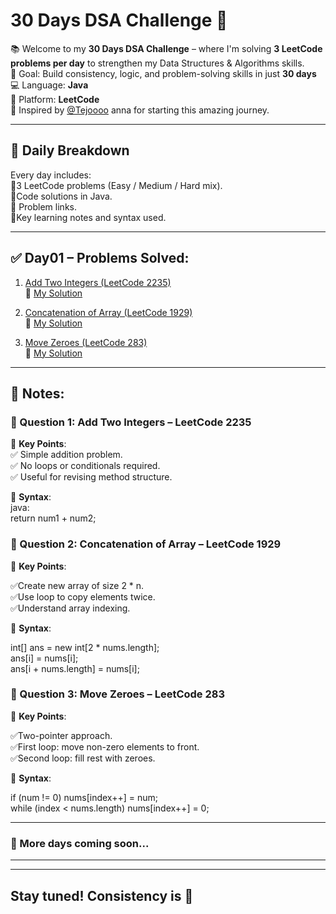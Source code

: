 # 30 Days DSA Challenge 🚀

📚 Welcome to my **30 Days DSA Challenge** – where I'm solving **3 LeetCode problems per day** to strengthen my Data Structures & Algorithms skills.  <br>
🎯 Goal: Build consistency, logic, and problem-solving skills in just **30 days**<br>
💻 Language: **Java**  <br>
📍 Platform: **LeetCode**  <br>
🙏 Inspired by [@Tejoooo](https://github.com/Tejoooo) anna for starting this amazing journey.<br>

---

## 📅 Daily Breakdown <br>

Every day includes: <br>
🔹3 LeetCode problems (Easy / Medium / Hard mix).<br>
🔹Code solutions in Java.<br>
🔹 Problem links.<br>
🔹Key learning notes and syntax used.<br>

---

## ✅ Day01 – Problems Solved:

1. [Add Two Integers (LeetCode 2235)](https://leetcode.com/problems/add-two-integers/)  
   🔗 [My Solution](https://github.com/GayathriPrasanna/30-Days-DSA-Challenge/blob/4e439217891eebbf023cb22eb142cb97f2d9bd17/2383-add-two-integers/add-two-integers.java)
   
3. [Concatenation of Array (LeetCode 1929)](https://leetcode.com/problems/concatenation-of-array/)  
   🔗 [My Solution](https://github.com/GayathriPrasanna/30-Days-DSA-Challenge/blob/3d18c56e587acd95b0987b58e474133e446369bc/2058-concatenation-of-array/concatenation-of-array.java)

4. [Move Zeroes (LeetCode 283)](https://leetcode.com/problems/move-zeroes/)  
   🔗 [My Solution](https://github.com/GayathriPrasanna/30-Days-DSA-Challenge/blob/4a62cb5afd3e71d2562934653645a43f440d142d/283-move-zeroes/move-zeroes.java)

---
## 📝 Notes:

### 🔹 Question 1: Add Two Integers – LeetCode 2235 <br>

🧠 **Key Points**:<br>
✅ Simple addition problem.<br>
✅ No loops or conditionals required.<br>
✅ Useful for revising method structure.<br>

🧾 **Syntax**:<br>
java:<br>
return num1 + num2;<br>


### 🔹 Question 2: Concatenation of Array – LeetCode 1929<br>

🧠 **Key Points**:<br>

✅Create new array of size 2 * n.<br>
✅Use loop to copy elements twice.<br>
✅Understand array indexing.<br>

🧾 **Syntax**:<br>

int[] ans = new int[2 * nums.length];<br>
ans[i] = nums[i];<br>
ans[i + nums.length] = nums[i];<br>

### 🔹 Question 3: Move Zeroes – LeetCode 283<br>

🧠 **Key Points**:<br>

✅Two-pointer approach.<br>
✅First loop: move non-zero elements to front.<br>
✅Second loop: fill rest with zeroes.<br>

🧾 **Syntax**:<br>

if (num != 0) nums[index++] = num;<br>
while (index < nums.length) nums[index++] = 0;<br>

---
### 🚧 More days coming soon...
---

---
Stay tuned! Consistency is 🔑  
---

